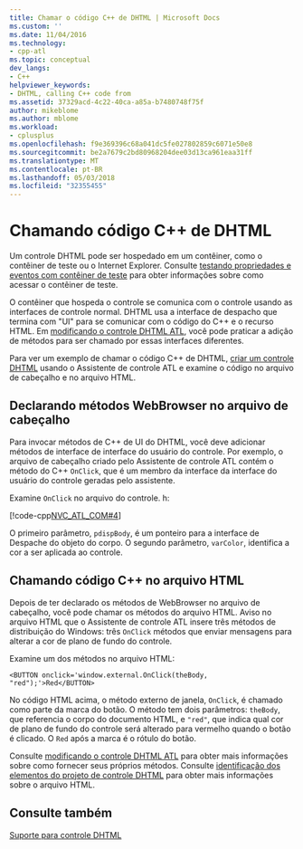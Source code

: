 ```yaml
---
title: Chamar o código C++ de DHTML | Microsoft Docs
ms.custom: ''
ms.date: 11/04/2016
ms.technology:
- cpp-atl
ms.topic: conceptual
dev_langs:
- C++
helpviewer_keywords:
- DHTML, calling C++ code from
ms.assetid: 37329acd-4c22-40ca-a85a-b7480748f75f
author: mikeblome
ms.author: mblome
ms.workload:
- cplusplus
ms.openlocfilehash: f9e369396c68a041dc5fe027802859c6071e50e8
ms.sourcegitcommit: be2a7679c2bd80968204dee03d13ca961eaa31ff
ms.translationtype: MT
ms.contentlocale: pt-BR
ms.lasthandoff: 05/03/2018
ms.locfileid: "32355455"
---
```

# <a name="calling-c-code-from-dhtml"></a>Chamando código C++ de DHTML
Um controle DHTML pode ser hospedado em um contêiner, como o contêiner de teste ou o Internet Explorer. Consulte [testando propriedades e eventos com contêiner de teste](../mfc/testing-properties-and-events-with-test-container.md) para obter informações sobre como acessar o contêiner de teste.  
  
 O contêiner que hospeda o controle se comunica com o controle usando as interfaces de controle normal. DHTML usa a interface de despacho que termina com "UI" para se comunicar com o código do C++ e o recurso HTML. Em [modificando o controle DHTML ATL](../atl/modifying-the-atl-dhtml-control.md), você pode praticar a adição de métodos para ser chamado por essas interfaces diferentes.  
  
 Para ver um exemplo de chamar o código C++ de DHTML, [criar um controle DHTML](../atl/creating-an-atl-dhtml-control.md) usando o Assistente de controle ATL e examine o código no arquivo de cabeçalho e no arquivo HTML.  
  
## <a name="declaring-webbrowser-methods-in-the-header-file"></a>Declarando métodos WebBrowser no arquivo de cabeçalho  
 Para invocar métodos de C++ de UI do DHTML, você deve adicionar métodos de interface de interface do usuário do controle. Por exemplo, o arquivo de cabeçalho criado pelo Assistente de controle ATL contém o método do C++ `OnClick`, que é um membro da interface da interface do usuário do controle geradas pelo assistente.  
  
 Examine `OnClick` no arquivo do controle. h:  
  
 [!code-cpp[NVC_ATL_COM#4](../atl/codesnippet/cpp/calling-cpp-code-from-dhtml_1.h)]  
  
 O primeiro parâmetro, `pdispBody`, é um ponteiro para a interface de Despache do objeto do corpo. O segundo parâmetro, `varColor`, identifica a cor a ser aplicada ao controle.  
  
## <a name="calling-c-code-in-the-html-file"></a>Chamando código C++ no arquivo HTML  
 Depois de ter declarado os métodos de WebBrowser no arquivo de cabeçalho, você pode chamar os métodos do arquivo HTML. Aviso no arquivo HTML que o Assistente de controle ATL insere três métodos de distribuição do Windows: três `OnClick` métodos que enviar mensagens para alterar a cor de plano de fundo do controle.  
  
 Examine um dos métodos no arquivo HTML:  
  
 `<BUTTON onclick='window.external.OnClick(theBody, "red");'>Red</BUTTON>`  
  
 No código HTML acima, o método externo de janela, `OnClick`, é chamado como parte da marca do botão. O método tem dois parâmetros: `theBody`, que referencia o corpo do documento HTML, e `"red"`, que indica qual cor de plano de fundo do controle será alterado para vermelho quando o botão é clicado. O `Red` após a marca é o rótulo do botão.  
  
 Consulte [modificando o controle DHTML ATL](../atl/modifying-the-atl-dhtml-control.md) para obter mais informações sobre como fornecer seus próprios métodos. Consulte [identificação dos elementos do projeto de controle DHTML](../atl/identifying-the-elements-of-the-dhtml-control-project.md) para obter mais informações sobre o arquivo HTML.  
  
## <a name="see-also"></a>Consulte também  
 [Suporte para controle DHTML](../atl/atl-support-for-dhtml-controls.md)


